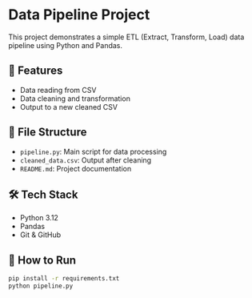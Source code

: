 # Data Pipeline Project

This project demonstrates a simple ETL (Extract, Transform, Load) data pipeline using Python and Pandas.

## 🚀 Features

- Data reading from CSV
- Data cleaning and transformation
- Output to a new cleaned CSV

## 📂 File Structure

- `pipeline.py`: Main script for data processing
- `cleaned_data.csv`: Output after cleaning
- `README.md`: Project documentation

## 🛠️ Tech Stack

- Python 3.12
- Pandas
- Git & GitHub

## 📌 How to Run

```bash
pip install -r requirements.txt
python pipeline.py
